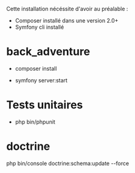 Cette installation nécéssite d'avoir au préalable : 
 - Composer installé dans une version 2.0+
 - Symfony cli installé

# back_adventure
- composer install

- symfony server:start

# Tests unitaires
- php bin/phpunit


# doctrine
php bin/console doctrine:schema:update --force